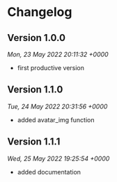 # Changelog



## Version 1.0.0
*Mon, 23 May 2022 20:11:32 +0000*
- first productive version


## Version 1.1.0
*Tue, 24 May 2022 20:31:56 +0000*
- added avatar_img function


## Version 1.1.1
*Wed, 25 May 2022 19:25:54 +0000*
- added documentation
